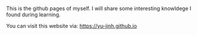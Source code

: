 
This is the github pages of myself. I will share some interesting knowldege I found during learning. 

You can visit this website via: https://yu-jinh.github.io
